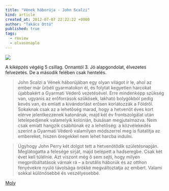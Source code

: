 ```yaml
---
title: "Vének háborúja - John Scalzi"
kind: article
created_at: 2012-07-07 22:22:22 +0000
author: "Takács Ottó"
published: true
tags: 
  - review
  - olvasonaplo
---
```

![](http://moly.hu/system/covers/normal/covers_177417.jpg?1334320624)

A kiképzés végéig 5 csillag. Onnantól 3. 
Jó alapgondolat, élvezetes felvezetés. De a második felében csak hentelés.

>John Scalzi a Vének háborújában egy olyan világot ír le, ahol az ember már űrbéli gyarmatokon él, és folytat kegyetlen harcokat újabbakért a Gyarmati Véderő vezetésével. Erre mindenképp szükség van, ugyanis az erőforrások szűkösek, lakható bolygókból pedig kevés van, és emiatt a kivándorlást erősen korlátozzák a Földről. Sokaknak csak az a lehetőség marad, hogy a hetvenöt éves kort elérve jelentkezzenek katonának, majd két év frontszolgálat után letelepedjenek valamelyik kolónián, busásan megjutalmazva. Nem csak emiatt hangzik csábítónak ez a lehetőség: a közvélekedés szerint a Gyarmati Véderő valamilyen módszerrel meg is fiatalítja az embereket, hiszen öregekkel nem lehet harcba indulni.

>Úgyhogy John Perry két dolgot tett a hetvenötödik születésnapján. Meglátogatta a felesége sírját, majd belépett a hadseregbe. Csak két évet kell túlélnie. Azt viszont még ő sem sejti, hogy milyen megpróbáltatások várnak rá – a brutális háborúk és az otthon fényévekre nyúló távolsága örökké megváltoztatja az embert. Valami sokkal különösebbé és veszélyesebbé.

[Moly](http://moly.hu/konyvek/john-scalzi-venek-haboruja)

<div class='old-comments'></div>